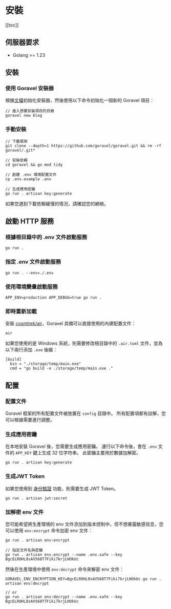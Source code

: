 # 安裝

[[toc]]

## 伺服器要求

- Golang >= 1.23

## 安裝

### 使用 Goravel 安裝器

根據[文檔](https://github.com/goravel/installer)初始化安裝器，然後使用以下命令初始化一個新的 Goravel 項目：

```shell
// 進入想要安裝項目的目錄
goravel new blog
```

### 手動安裝

```shell
// 下載框架
git clone --depth=1 https://github.com/goravel/goravel.git && rm -rf goravel/.git*

// 安裝依賴
cd goravel && go mod tidy

// 創建 .env 環境配置文件
cp .env.example .env

// 生成應用密鑰
go run . artisan key:generate
```

如果您遇到下載依賴緩慢的情況，請確認您的網絡。

## 啟動 HTTP 服務

### 根據根目錄中的 .env 文件啟動服務

```shell
go run .
```

### 指定 .env 文件啟動服務

```shell
go run . --env=./.env
```

### 使用環境變量啟動服務

```shell
APP_ENV=production APP_DEBUG=true go run .
```

### 即時重新加載

安裝 [cosmtrek/air](https://github.com/cosmtrek/air)，Goravel 具備可以直接使用的內建配置文件：

```
air
```

如果您使用的是 Windows 系統，則需要修改根目錄中的 `.air.toml` 文件，並為以下兩行添加 `.exe` 後綴：

```shell
[build]
  bin = "./storage/temp/main.exe"
  cmd = "go build -o ./storage/temp/main.exe ."
```

## 配置

### 配置文件

Goravel 框架的所有配置文件被放置在 `config` 目錄中。 所有配置項都有註解，您可以根據需要進行調整。

### 生成應用密鑰

在本地安裝 Goravel 後，您需要生成應用密鑰。 運行以下命令後，會在 `.env` 文件的 `APP_KEY` 鍵上生成 32 位字符串。 此密鑰主要用於數據加解密。

```shell
go run . artisan key:generate
```

### 生成JWT Token

如果您使用到 [身份驗證](../security/authentication.md) 功能，則需要生成 JWT Token。

```shell
go run . artisan jwt:secret
```

### 加解密 env 文件

您可能希望將生產環境的 env 文件添加到版本控制中，但不想暴露敏感信息，您可以使用 `env:encrypt` 命令加密 env 文件：

```shell
go run . artisan env:encrypt

// 指定文件名與密鑰
go run . artisan env.encrypt --name .env.safe --key BgcELROHL8sAV568T7Fiki7krjLHOkUc
```

然後在生產環境中使用 `env:decrypt` 命令來解密 env 文件：

```shell
GORAVEL_ENV_ENCRYPTION_KEY=BgcELROHL8sAV568T7Fiki7krjLHOkUc go run . artisan env:decrypt

// or
go run . artisan env:decrypt --name .env.safe --key BgcELROHL8sAV568T7Fiki7krjLHOkUc
```
